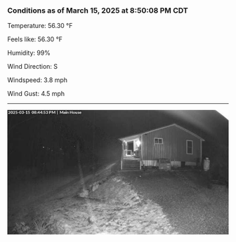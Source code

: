 ### Conditions as of March 15, 2025 at 8:50:08 PM CDT 

Temperature: 56.30 &deg;F

Feels like: 56.30 &deg;F

Humidity: 99%

Wind Direction: S

Windspeed: 3.8 mph

Wind Gust: 4.5 mph

---

<img src="./images/latest.jpeg"/>


